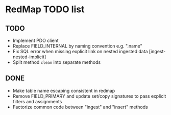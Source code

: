 RedMap TODO list
================

TODO
----

- Implement PDO client
- Replace FIELD_INTERNAL by naming convention e.g. ".name"
- Fix SQL error when missing explicit link on nested ingested data [ingest-nested-implicit]
- Split method `clean` into separate methods

DONE
----

- Make table name escaping consistent in redmap
- Remove FIELD_PRIMARY and update set/copy signatures to pass explicit filters and assignments
- Factorize common code between "ingest" and "insert" methods
